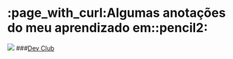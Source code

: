 <h1>:page_with_curl:Algumas anotações do meu aprendizado em::pencil2:</h1>
<img src="https://img.shields.io/badge/HTML-239120?style=for-the-badge&logo=html5&logoColor=white">
###<a href="https://rodolfomori.com.br/devclub/">Dev Club</a>
